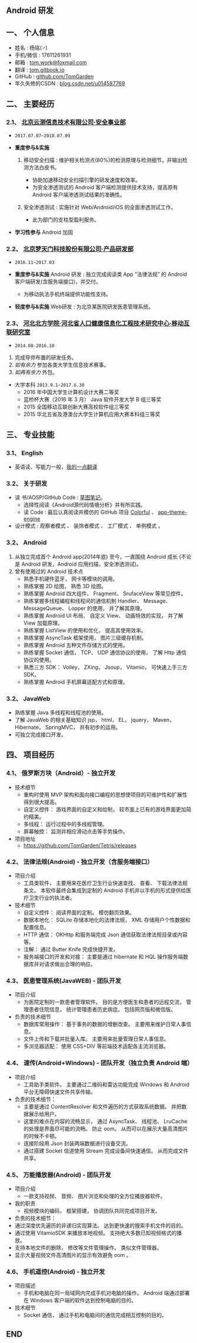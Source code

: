 ## Android 研发

## 一、 个人信息

- 姓名	:	杨铭(♂)	
- 手机/微信	:	17611261931	
- 邮箱	:	[tom.work@foxmail.com](mailto:tom.work@foxmail.com)	
- 翻译	:	[tom.gitbook.io](https://tom.gitbook.io)
- GitHub	:	[github.com/TomGarden](https://github.com/TomGarden/Tetris/releases)
- 年久失修的CSDN	:	[blog.csdn.net/u014587769](https://blog.csdn.net/u014587769)

## 二、 主要经历

### 2.1、 [北京云测信息技术有限公司·安全事业部](https://sec-console.testin.cn/scan/list.htm)
- `2017.07.07~2018.07.09`
- **重度参与&实施**

    1. 移动安全扫描 : 维护相关检测点(80%)的检测原理与检测细节，并输出检测方法白皮书。      
        - 协助加速移动安全扫描引擎的研发速度和效率。      
        - 为安全渗透测试的 Android 客户端检测提供技术支持，提高原有 Android 客户端渗透测试结果的准确性。
 
    2. 安全渗透测试 : 实施针对 Web/Android/iOS 的全面渗透测试工作。      
        - 此为部门的支柱型盈利服务。      

- **学习性参与** Android 加固

### 2.2、 [北京梦天门科技股份有限公司·产品研发部](http://www.mtm2000.net/page/index.jsp)
- `2016.11~2017.03`
- **重度参与&实施** Android 研发 : 独立完成阅读类 App “法律法规” 的 Android 客户端研发(含服务端接口)，并交付。
    - 为移动执法手机终端提供功能性支持。

- **轻度参与&实施** Web研发 : 为北京某医院研发医患管理系统。

### 2.3、 [河北北方学院·河北省人口健康信息化工程技术研究中心·移动互联研究室](http://kyc.hebeinu.edu.cn/webPage/showarticle1024.html)
- `2014.08-2016.10`
1. 完成导师布置的研发任务。
2. _如有余力_ 参加各类大学生信息技术赛事。
3. _如再有余力_ 外包。

- 大学本科 `2013.9.1~2017.6.30`
    - 2016 年中国大学生计算机设计大赛二等奖
    - 蓝桥杯大赛（2016 年 3 月） Java 软件开发大学 B 组三等奖
    - 2015 全国移动互联创新大赛高校软件组三等奖
    - 2015 华北五省及港澳台大学生计算机应用大赛本科组三等奖

## 三、 专业技能

### 3.1、 English
- 英语读、写能力一般，[我的一点翻译](https://tom.gitbook.io)

### 3.2、 关于研发
- 读 书/AOSP/GitHub Code : [草图笔记](https://github.com/TomGarden/Translate/tree/master/About/Read_AOSP_PNG)。
    - 选择性阅读《Android源代码情境分析》并有所实践。
    - 读 Code : 最后认真阅读并模仿的 GitHub 项目 [Colorful](https://github.com/garretyoder/Colorful) 、 [app-theme-engine](https://github.com/garretyoder/app-theme-engine)
- 设计模式 : 观察者模式 、 装饰者模式 、 工厂模式 、 单例模式 。 

### 3.2、 Android
1. 从独立完成首个 Android app(2014年底) 至今，一直围绕 Android 成长 (不论是 Android 研发，Android 应用扫描，安全渗透测试)。
2. 曾有使用过的 Android 技术点
    - 熟悉手机硬件蓝牙， 网卡等模块的调用。
    - 熟练掌握 2D 绘图， 熟悉 3D 绘图。
    - 熟练掌握 Android 四大组件、 Fragment、 SrufaceView 等常见控件。
    - 熟练掌握多线程编程和线程间的通信机制 Handler、 Message、 MessageQueue、 Lopper 的使用， 并了解其原理。
    - 熟练掌握 Android UI 布局、 自定义 View、 动画特效的实现， 并了解 View 加载原理。
    - 熟练掌握 ListView 的使用和优化， 提高其使用效率。
    - 熟练掌握 AsyncTask 框架使用， 图片三级缓存机制。
    - 熟练掌握 Android 五种文件存储方式的使用。
    - 熟练掌握 Socket 通信， TCP、 UDP 通信协议的使用， 了解 Http 通信协议的使用。
    - 熟悉三方 SDK： Volley， ZXing， Jsoup， Vitamio， 可快速上手三方 SDK。
    - 熟练掌握 Android 手机屏幕适配方式和原理。

### 3.2、 JavaWeb
- 熟练掌握 Java 多线程和线程池的使用。
- 了解 JavaWeb 的相关基础知识 jsp， html， EL， jquery， Maven， Hibernate， SpringMVC， 并有初步的运用。
- 可独立完成接口开发。

## 四、 项目经历

### 4.1、 俄罗斯方块（Android）- 独立开发
- 技术细节
  - 重构时使用 MVP 架构和面向接口编程的思想使项目的可维护性和扩展性得到很大提高。
  - 自定义控件： 游戏界面的自定义和绘制， 较市面上已有的游戏界面更加简约精美。
  - 多线程： 运行过程中的多线程管理。
  - 屏幕触控： 监测并相应滑动点击等手势操作。
- 项目地址
  - https://github.com/TomGarden/Tetris/releases

### 4.2、 法律法规(Android) - 独立开发（含服务端接口）
- 项目介绍
  - 工具类软件， 主要用来在医疗卫生行业快速查找、 查看、 下载法律法规条文。 本软件最终会集成到定制的 Android 手机并以手机的形式提供给医疗卫生行业的执法者。
- 技术细节
  - 自定义控件： 阅读界面的定制。 模仿翻页效果。
  - 数据本地化： SQLite 存储本地化的法律法规， XML 存储用户个性数据和配置信息。
  - HTTP 通信： OKHttp 和服务端完成 Json 通信获取法律法规目录或内容等。
  - 注解： 通过 Butter Knife 完成快捷开发。
  - 服务端接口的开发和对接： 主要是通过 hibernate 和 HQL 操作服务端数据库并对请求做出合理的响应。

### 4.3、 医患管理系统(JavaWEB) - 团队开发
- 项目介绍
  - 为医院定制的一款患者管理软件。 目的是方便医生和患者的远程交流， 管理患者住院信息， 统计管理患者历史病症。 包括网页版和微信版。
- 负责的技术细节
  - 数据库常用操作： 基于事务的数据的增删改查。 主要用来维护日常人事信息。
  - 文件上传和下载并批量入库。 主要用来批量管理日常人事信息。
  - 多浏览器适配： 使用 CSS+DIV 等前端技术适配各主流浏览器。

### 4.4、 速传(Android+Windows) - 团队开发（独立负责 Android 端）
- 项目介绍
  - 工具助手类软件。 主要通过二维码和雷达功能完成 Windows 和 Android 平台无障碍快速文件共享传输。
- 负责的技术细节：
  - 主要是通过 ContentResolver 和文件遍历的方式获取系统数据。 并把数据展示给用户。
  - 这里的难点在内容的流畅显示， 通过 AsyncTask、 线程池、 LruCache 的处理是界面尽可能的流畅。 防止 oom。 从而可以在展示大量高清图片的时候不卡顿。
  - 连接阶段用 Json 封装两端数据进行设备交流。
  - 通过搭建 Socket 信道使用 Stream 完成设备间快速通信。 从而完成文件共享。

### 4.5、 万能播放器(Android) - 团队开发
- 项目介绍
  - 一款支持视频、 音频、 图片浏览和处理的全方位播放器软件。
- 我的职责
  - 视频模块的编码， 框架搭建， 协调团队共同完成项目开发。
- 负责的技术细节：
 - 通过深度优先遍历的非递归实现算法。 达到更快速的搜索手机文件的目的。
 - 通过使用 VitamioSDK 来播放本地视频。 支持绝大多数已知视频格式的播放。
 - 支持本地文件的删除， 修改等文件管理操作。 类似文件管理器。
 - 显示大量视频文件高清图片的显示有效避免 oom 。

### 4.6、 手机遥控(Android) - 独立开发
- 项目描述
  - 手机和电脑在同一局域网内完成手机对电脑的操作。 Android 端通过部署在 Windows 客户端的软件达到控制电脑的目的。
- 技术细节
  - Socket 通信， 通过手机和电脑间的通信完成相互控制的目的。

## END